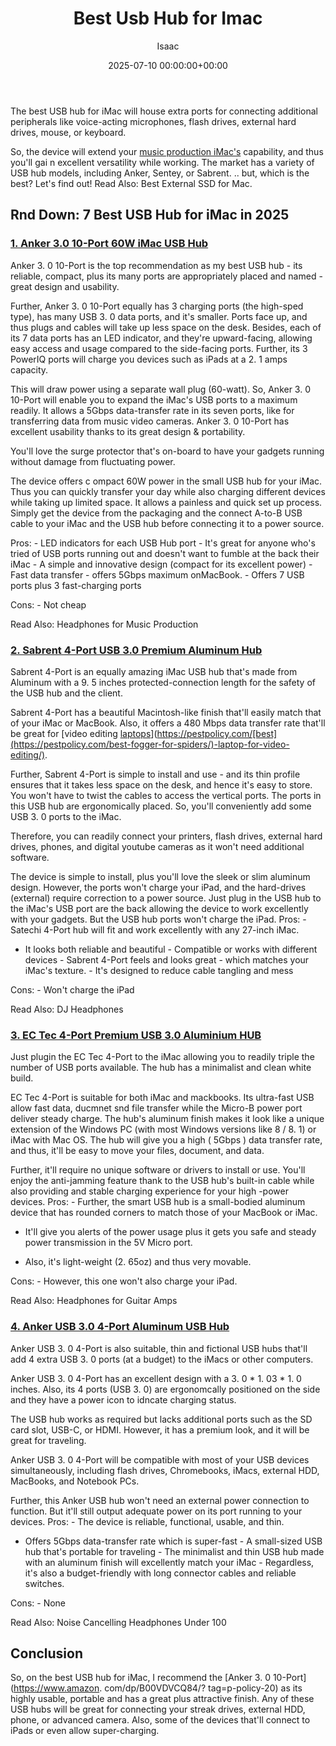 ﻿---
title: Best Usb Hub for Imac
description: The best USB hub for iMac will house extra ports for connecting additional peripherals like voice-acting microphones , flash drives, external hard drives ,...
slug: /best-usb-hub-for-imac/
date: 2025-07-10 00:00:00+00:00
lastmod: 2025-07-10 00:00:00+03:00
author: Isaac
categories:
- Laptops
tags:
- laptops
- best
- usb
layout: post
---

The best USB hub for iMac will house extra ports for connecting additional peripherals like voice-acting microphones, flash drives, external hard drives, mouse, or keyboard.

So, the device will extend your [music production iMac's](https://pestpolicy.com/best-mac-for-music-production/) capability, and thus you'll gai n excellent versatility while working. The market has a variety of USB hub models, including Anker, Sentey, or Sabrent. .. but, which is the best? Let's find out! Read Also: Best External SSD for Mac.

##  Rnd Down: 7 Best USB Hub for iMac in 2025

###  [1. Anker 3.0 10-Port 60W iMac USB Hub](https://www.amazon.com/dp/B00VDVCQ84/?tag=p-policy-20)

Anker 3. 0 10-Port is the top recommendation as my best USB hub - its reliable, compact, plus its many ports are appropriately placed and named - great design and usability.

Further, Anker 3. 0 10-Port equally has 3 charging ports (the high-sped type), has many USB 3. 0 data ports, and it's smaller. Ports face up, and thus plugs and cables will take up less space on the desk. Besides, each of its 7 data ports has an LED indicator, and they're upward-facing, allowing easy access and usage compared to the side-facing ports. Further, its 3 PowerIQ ports will charge you devices such as iPads at a 2. 1 amps capacity.

This will draw power using a separate wall plug (60-watt). So, Anker 3. 0 10-Port will enable you to expand the iMac's USB ports to a maximum readily. It allows a 5Gbps data-transfer rate in its seven ports, like for transferring data from music video cameras. Anker 3. 0 10-Port has excellent usability thanks to its great design & portability.

You'll love the surge protector that's on-board to have your gadgets running without damage from fluctuating power.

The device offers c ompact 60W power in the small USB hub for your iMac. Thus you can quickly transfer your day while also charging different devices while taking up limited space. It allows a painless and quick set up process. Simply get the device from the packaging and the connect A-to-B USB cable to your iMac and the USB hub before connecting it to a power source.

Pros: - LED indicators for each USB Hub port - It's great for anyone who's tried of USB ports running out and doesn't want to fumble at the back their iMac - A simple and innovative design (compact for its excellent power) - Fast data transfer - offers 5Gbps maximum onMacBook. - Offers 7 USB ports plus 3 fast-charging ports

Cons: - Not cheap

Read Also: Headphones for Music Production

###  [2. Sabrent 4-Port USB 3.0 Premium Aluminum Hub](https://www.amazon.com/dp/B013WKGPSA/?tag=p-policy-20)

Sabrent 4-Port is an equally amazing iMac USB hub that's made from Aluminum with a 9. 5 inches protected-connection length for the safety of the USB hub and the client.

Sabrent 4-Port has a beautiful Macintosh-like finish that'll easily match that of your iMac or MacBook. Also, it offers a 480 Mbps data transfer rate that'll be great for [video editing [laptops](https://pestpolicy.com/best-external-hard-drive-for-music-production/)](https://pestpolicy.com/[best](https://pestpolicy.com/best-fogger-for-spiders/)-laptop-for-video-editing/).

Further, Sabrent 4-Port is simple to install and use - and its thin profile ensures that it takes less space on the desk, and hence it's easy to store. You won't have to twist the cables to access the vertical ports. The ports in this USB hub are ergonomically placed. So, you'll conveniently add some USB 3. 0 ports to the iMac.

Therefore, you can readily connect your printers, flash drives, external hard drives, phones, and digital youtube cameras as it won't need additional software.

The device is simple to install, plus you'll love the sleek or slim aluminum design. However, the ports won't charge your iPad, and the hard-drives (external) require correction to a power source. Just plug in the USB hub to the iMac's USB port are the back allowing the device to work excellently with your gadgets. But the USB hub ports won't charge the iPad. Pros: - Satechi 4-Port hub will fit and work excellently with any 27-inch iMac.

- It looks both reliable and beautiful - Compatible or works with different devices - Sabrent 4-Port feels and looks great - which matches your iMac's texture. - It's designed to reduce cable tangling and mess

Cons: - Won't charge the iPad

Read Also: DJ Headphones

###  [3. EC Tec 4-Port Premium USB 3.0 Aluminium HUB](https://www.amazon.com/dp/B010LTO7DA/?tag=p-policy-20)

Just plugin the EC Tec 4-Port to the iMac allowing you to readily triple the number of USB ports available. The hub has a minimalist and clean white build.

EC Tec 4-Port is suitable for both iMac and mackbooks. Its ultra-fast USB allow fast data, ducmnet snd file transfer while the Micro-B power port deliver steady charge. The hub's aluminum finish makes it look like a unique extension of the Windows PC (with most Windows versions like 8 / 8. 1) or iMac with Mac OS. The hub will give you a high ( 5Gbps ) data transfer rate, and thus, it'll be easy to move your files, document, and data.

Further, it'll require no unique software or drivers to install or use. You'll enjoy the anti-jamming feature thank to the USB hub's built-in cable while also providing and stable charging experience for your high -power devices. Pros: - Further, the smart USB hub is a small-bodied aluminum device that has rounded corners to match those of your MacBook or iMac.

- It'll give you alerts of the power usage plus it gets you safe and steady power transmission in the 5V Micro port.

- Also, it's light-weight (2. 65oz) and thus very movable.

Cons: - However, this one won't also charge your iPad.

Read Also: Headphones for Guitar Amps

###  [4. Anker USB 3.0 4-Port Aluminum USB Hub](https://www.amazon.com/dp/B00IJ331WY/?tag=p-policy-20)

Anker USB 3. 0 4-Port is also suitable, thin and fictional USB hubs that'll add 4 extra USB 3. 0 ports (at a budget) to the iMacs or other computers.

Anker USB 3. 0 4-Port has an excellent design with a 3. 0 * 1. 03 * 1. 0 inches. Also, its 4 ports (USB 3. 0) are ergonomcally positioned on the side and they have a power icon to idncate charging status.

The USB hub works as required but lacks additional ports such as the SD card slot, USB-C, or HDMI. However, it has a premium look, and it will be great for traveling.

Anker USB 3. 0 4-Port will be compatible with most of your USB devices simultaneously, including flash drives, Chromebooks, iMacs, external HDD, MacBooks, and Notebook PCs.

Further, this Anker USB hub won't need an external power connection to function. But it'll still output adequate power on its port running to your devices. Pros: - The device is reliable, functional, usable, and thin.

- Offers 5Gbps data-transfer rate which is super-fast - A small-sized USB hub that's portable for traveling - The minimalist and thin USB hub made with an aluminum finish will excellently match your iMac - Regardless, it's also a budget-friendly with long connector cables and reliable switches.

Cons: - None

Read Also: Noise Cancelling Headphones Under 100

##  Conclusion

So, on the best USB hub for iMac, I recommend the [Anker 3. 0 10-Port](https://www.amazon. com/dp/B00VDVCQ84/? tag=p-policy-20) as its highly usable, portable and has a great plus attractive finish. Any of these USB hubs will be great for connecting your streak drives, external HDD, phone, or advanced camera. Also, some of the devices that'll connect to iPads or even allow super-charging.

